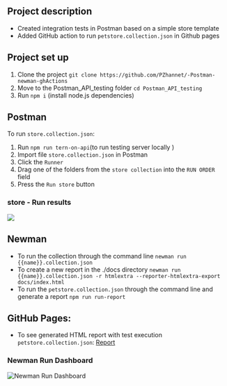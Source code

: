 ## Project description
- Created integration tests in Postman based on a simple store template
- Added GitHub action to run `petstore.collection.json` in Github pages

## Project set up
1. Clone the project `git clone https://github.com/PZhannet/-Postman-newman-ghActions`
2. Move to the Postman_API_testing folder `cd Postman_API_testing`
3. Run `npm i` (install node.js dependencies)

## Postman
 To run `store.collection.json`:
1. Run `npm run tern-on-api`(to run testing server locally )
2. Import file `store.collection.json` in Postman
3. Click the `Runner`
4. Drag one of the folders from the `store collection` into the `RUN ORDER` field
5. Press the `Run store` button
### store - Run results
![](https://pzhannet.github.io/-Postman-newman-ghActions/blob/main/images/storeRunResults.png)

## Newman
- To run the collection through the command line
 `newman run {{name}}.collection.json`
- To create a new report in the ./docs directory 
 `newman run {{name}}.collection.json -r htmlextra --reporter-htmlextra-export docs/index.html`
- To run the `petstore.collection.json` through the command line and generate a report 
 `npm run run-report`

## GitHub Pages:
- To see generated HTML report with test execution `petstore.collection.json`:
    <a href="https://pzhannet.github.io/-Postman-newman-ghActions/"> Report </a>

### Newman Run Dashboard
![Newman Run Dashboard](https://pzhannet.github.io/-Postman-newman-ghActions/blob/main/images/newmanRunDashboard.png)
